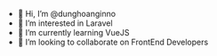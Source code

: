 - 👋 Hi, I’m @dunghoanginno
- 👀 I’m interested in Laravel
- 🌱 I’m currently learning VueJS
- 💞️ I’m looking to collaborate on FrontEnd Developers
